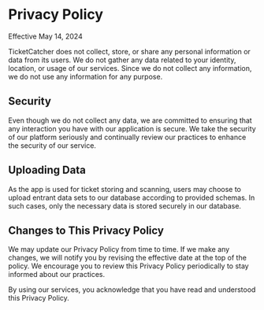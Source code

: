 # Privacy Policy
Effective May 14, 2024

TicketCatcher does not collect, store, or share any personal information or data from its users. We do not gather any data related to your identity, location, or usage of our services. Since we do not collect any information, we do not use any information for any purpose.

## Security

Even though we do not collect any data, we are committed to ensuring that any interaction you have with our application is secure. We take the security of our platform seriously and continually review our practices to enhance the security of our service.

## Uploading Data

As the app is used for ticket storing and scanning, users may choose to upload entrant data sets to our database according to provided schemas. In such cases, only the necessary data is stored securely in our database.

## Changes to This Privacy Policy

We may update our Privacy Policy from time to time. If we make any changes, we will notify you by revising the effective date at the top of the policy. We encourage you to review this Privacy Policy periodically to stay informed about our practices.

By using our services, you acknowledge that you have read and understood this Privacy Policy.
